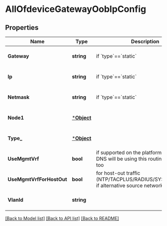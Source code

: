 # AllOfdeviceGatewayOobIpConfig

## Properties
Name | Type | Description | Notes
------------ | ------------- | ------------- | -------------
**Gateway** | **string** | if &#x60;type&#x60;&#x3D;&#x3D;&#x60;static&#x60; | [optional] [default to null]
**Ip** | **string** | if &#x60;type&#x60;&#x3D;&#x3D;&#x60;static&#x60; | [optional] [default to null]
**Netmask** | **string** | if &#x60;type&#x60;&#x3D;&#x3D;&#x60;static&#x60; | [optional] [default to null]
**Node1** | [***Object**](.md) |  | [optional] [default to null]
**Type_** | [***Object**](.md) |  | [optional] [default to null]
**UseMgmtVrf** | **bool** | if supported on the platform. If enabled, DNS will be using this routing-instance, too | [optional] [default to false]
**UseMgmtVrfForHostOut** | **bool** | for host-out traffic (NTP/TACPLUS/RADIUS/SYSLOG/SNMP), if alternative source network/ip is desired | [optional] [default to false]
**VlanId** | **string** |  | [optional] [default to null]

[[Back to Model list]](../README.md#documentation-for-models) [[Back to API list]](../README.md#documentation-for-api-endpoints) [[Back to README]](../README.md)

